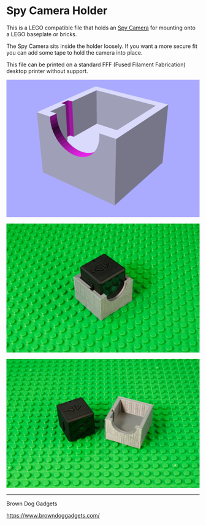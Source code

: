 # Spy Camera Holder

This is a LEGO compatible file that holds an [Spy Camera](https://www.amazon.com/gp/product/B0838TTKBQ/) for mounting onto a LEGO baseplate or bricks.

The Spy Camera sits inside the holder loosely. If you want a more secure fit you can add some tape to hold the camera into place.

This file can be printed on a standard FFF (Fused Filament Fabrication) desktop printer without support.

![](Images/Spy-Camera-Holder.png)

![](Images/Spy-Camera-Holder-1302.jpg)

![](Images/Spy-Camera-Holder-1303.jpg)

---

Brown Dog Gadgets

https://www.browndoggadgets.com/
